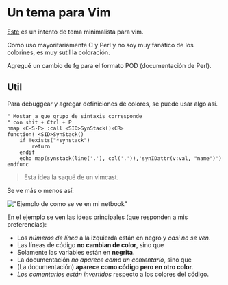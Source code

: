 # Un tema para Vim

[Este](https://github.com/MarxBro/marxbros_vim_theme) es un intento de tema minimalista para vim.

Como uso mayoritariamente C y Perl y no soy muy fanático de
 los colorines, es muy sutil la coloración.
 
Agregué un cambio de fg para el formato POD (documentación de Perl). 

## Util

Para debuggear y agregar definiciones de colores, se puede usar algo así.

    " Mostar a que grupo de sintaxis corresponde
    " con shit + Ctrl + P
    nmap <C-S-P> :call <SID>SynStack()<CR>
    function! <SID>SynStack()
        if !exists("*synstack")
            return
        endif
        echo map(synstack(line('.'), col('.')),'synIDattr(v:val, "name")')
    endfunc

> Esta idea la saqué de un vimcast.

Se ve más o menos así:

!["Ejemplo de como se ve en mi netbook"](/data/vt.png/)

En el ejemplo se ven las ideas principales (que responden a mis preferencias):

* Los _números de línea_ a la izquierda están en negro y _casi no se ven_.
* Las líneas de código __no cambian de color__, sino que
* Solamente las variables están en __negrita__.
* La documentación _no aparece como un comentario_, sino que 
* (La documentación) __aparece como código pero en otro color__.
* _Los comentarios están invertidos_ respecto a los colores del código.
